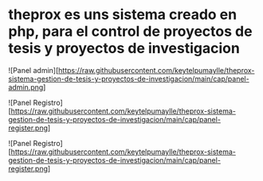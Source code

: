 # theprox es uns sistema creado en php, para el control de proyectos de tesis y proyectos de investigacion
![Panel admin][https://raw.githubusercontent.com/keytelpumaylle/theprox-sistema-gestion-de-tesis-y-proyectos-de-investigacion/main/cap/panel-admin.png]

![Panel Registro][https://raw.githubusercontent.com/keytelpumaylle/theprox-sistema-gestion-de-tesis-y-proyectos-de-investigacion/main/cap/panel-register.png]

![Panel Registro][https://raw.githubusercontent.com/keytelpumaylle/theprox-sistema-gestion-de-tesis-y-proyectos-de-investigacion/main/cap/panel-register.png]
